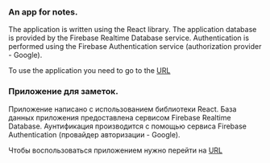 ### An app for notes.

The application is written using the React library.
The application database is provided by the Firebase Realtime Database service.
Authentication is performed using the Firebase Authentication service (authorization provider - Google).

To use the application you need to go to the [URL](https://notes-react-app-f8f74.web.app/)

### Приложение для заметок.

Приложение написано с использованием библиотеки React.
База данных приложения предоставлена сервисом Firebase Realtime Database.
Аунтификация производится с помощью сервиса Firebase Authentication  (провайдер авторизации - Google).

Чтобы воспользоваться приложением нужно перейти на [URL](https://notes-react-app-f8f74.web.app/)